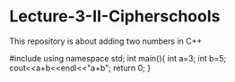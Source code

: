 # Lecture-3-II-Cipherschools
This repository is about adding two numbers in C++


#include using namespace std; int main(){ int a=3; int b=5; cout<<a+b<<endl<<"a+b"; return 0; }
